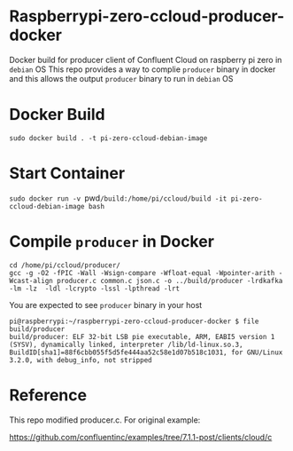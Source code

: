 # Raspberrypi-zero-ccloud-producer-docker
Docker build for producer client of Confluent Cloud on raspberry pi zero in `debian` OS
This repo provides a way to complie `producer` binary in docker and this allows the output `producer` binary to run in `debian` OS

# Docker Build
`sudo docker build . -t pi-zero-ccloud-debian-image`

# Start Container
`sudo docker run -v `pwd`/build:/home/pi/ccloud/build -it pi-zero-ccloud-debian-image bash`

# Compile `producer` in Docker
```
cd /home/pi/ccloud/producer/
gcc -g -O2 -fPIC -Wall -Wsign-compare -Wfloat-equal -Wpointer-arith -Wcast-align producer.c common.c json.c -o ../build/producer -lrdkafka -lm -lz  -ldl -lcrypto -lssl -lpthread -lrt
```
You are expected to see `producer` binary in your host
```
pi@raspberrypi:~/raspberrypi-zero-ccloud-producer-docker $ file build/producer
build/producer: ELF 32-bit LSB pie executable, ARM, EABI5 version 1 (SYSV), dynamically linked, interpreter /lib/ld-linux.so.3, BuildID[sha1]=88f6cbb055f5d5fe444aa52c58e1d07b518c1031, for GNU/Linux 3.2.0, with debug_info, not stripped
```

# Reference
This repo modified producer.c. For original example:

https://github.com/confluentinc/examples/tree/7.1.1-post/clients/cloud/c
